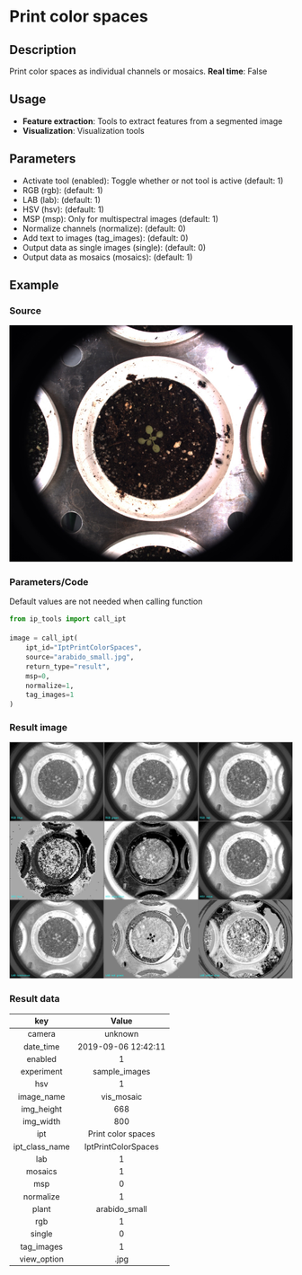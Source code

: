 # Print color spaces

## Description

Print color spaces as individual channels or mosaics.
**Real time**: False

## Usage

- **Feature extraction**: Tools to extract features from a segmented image
- **Visualization**: Visualization tools

## Parameters

- Activate tool (enabled): Toggle whether or not tool is active (default: 1)
- RGB (rgb):  (default: 1)
- LAB (lab):  (default: 1)
- HSV (hsv):  (default: 1)
- MSP (msp): Only for multispectral images (default: 1)
- Normalize channels (normalize):  (default: 0)
- Add text to images (tag_images):  (default: 0)
- Output data as single images (single):  (default: 0)
- Output data as mosaics (mosaics):  (default: 1)

## Example

### Source

![Source image](images/arabido_small.jpg)

### Parameters/Code

Default values are not needed when calling function

```python
from ip_tools import call_ipt

image = call_ipt(
    ipt_id="IptPrintColorSpaces",
    source="arabido_small.jpg",
    return_type="result",
    msp=0,
    normalize=1,
    tag_images=1
)
```

### Result image

![Result image](images/ipt_Print_color_spaces.jpg)

### Result data

|         key         |        Value        |
|:-------------------:|:-------------------:|
|camera|unknown|
|date_time|2019-09-06 12:42:11|
|enabled|1|
|experiment|sample_images|
|hsv|1|
|image_name|vis_mosaic|
|img_height|668|
|img_width|800|
|ipt|Print color spaces|
|ipt_class_name|IptPrintColorSpaces|
|lab|1|
|mosaics|1|
|msp|0|
|normalize|1|
|plant|arabido_small|
|rgb|1|
|single|0|
|tag_images|1|
|view_option|.jpg|
